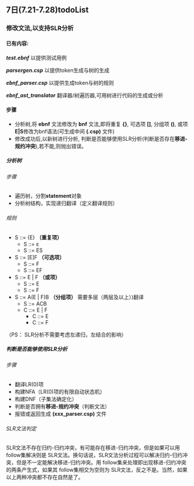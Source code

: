 ## 7日(7.21-7.28)todoList

### 修改文法,以支持SLR分析

#### 已有内容:

***test.ebnf*** 以提供测试用例

***parsergen.csp*** 以提供token生成与树的生成

***ebnf_parser.csp*** 以提供生成token与树的规则

***ebnf_ast_translator*** 翻译器/树遍历器,可用树进行代码的生成或分析


#### 步骤

+ 分析树,将 **ebnf** 文法修改为 **bnf** 文法,即将重复 **{}**, 可选项 **[]**, 分组项 **()**, 或项 **E|S**修改为bnf语法(可生成中间 **(.csp)** 文件)
+ 修改成功后,以新树进行分析, 判断是否能够使用SLR分析(判断是否存在**移进-规约冲突**),若不能,则抛出错误。


##### 分析树

###### 步骤

+  遍历树，分割**statement**对象
+  分析树结构，实现递归翻译（定义翻译规则）

###### 规则

+ S ::= {E}    **（重复项）**
  + S ::= ε
  + S ::= ES
+ S ::= [E]F   **（可选项）**
  + S ::= F
  + S ::= EF
+ S ::= E | F   **（或项）**
  + S ::= E
  + S ::= F
+ S ::= A(E | F)B **（分组项）** 需要多层（两层及以上）)翻译
  + S ::= ACB
  + C ::= E | F
    + C ::= E
    + C ::= F

（PS： SLR分析不需要考虑左递归，左结合的影响）

##### 判断是否能够使用SLR分析

###### 步骤

+ 翻译LR(0)项 
+ 构建NFA（LR(0)项的有限自动状态机）
+ 构建DNF（子集法确定化）
+ 判断是否拥有**移进-规约冲突**（判断文法）
+ 报错或返回生成 **(xxx_parser.csp)** 文件


###### SLR文法判定

SLR文法不存在归约-归约冲突，有可能存在移进-归约冲突，但是如果可以用 follow集解决则是 SLR文法。换句话说，SLR文法分析过程可以解决归约-归约冲突，但是不一定能解决移进-归约冲突。用 follow集来处理即出现移进-归约冲突的两条产生式，如果其 follow集相交为空则为 SLR文法，反之不是。当然，如果以上两种冲突都不存在自然是了。


